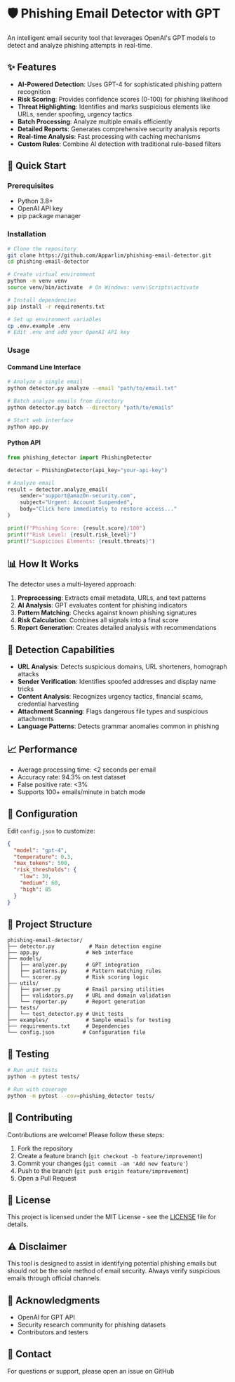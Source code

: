 # 🛡️ Phishing Email Detector with GPT

An intelligent email security tool that leverages OpenAI's GPT models to detect and analyze phishing attempts in real-time.

## ✨ Features

- **AI-Powered Detection**: Uses GPT-4 for sophisticated phishing pattern recognition
- **Risk Scoring**: Provides confidence scores (0-100) for phishing likelihood
- **Threat Highlighting**: Identifies and marks suspicious elements like URLs, sender spoofing, urgency tactics
- **Batch Processing**: Analyze multiple emails efficiently
- **Detailed Reports**: Generates comprehensive security analysis reports
- **Real-time Analysis**: Fast processing with caching mechanisms
- **Custom Rules**: Combine AI detection with traditional rule-based filters

## 🚀 Quick Start

### Prerequisites

- Python 3.8+
- OpenAI API key
- pip package manager

### Installation

```bash
# Clone the repository
git clone https://github.com/Apparlim/phishing-email-detector.git
cd phishing-email-detector

# Create virtual environment
python -m venv venv
source venv/bin/activate  # On Windows: venv\Scripts\activate

# Install dependencies
pip install -r requirements.txt

# Set up environment variables
cp .env.example .env
# Edit .env and add your OpenAI API key
```

### Usage

#### Command Line Interface

```bash
# Analyze a single email
python detector.py analyze --email "path/to/email.txt"

# Batch analyze emails from directory
python detector.py batch --directory "path/to/emails"

# Start web interface
python app.py
```

#### Python API

```python
from phishing_detector import PhishingDetector

detector = PhishingDetector(api_key="your-api-key")

# Analyze email
result = detector.analyze_email(
    sender="support@amaz0n-security.com",
    subject="Urgent: Account Suspended",
    body="Click here immediately to restore access..."
)

print(f"Phishing Score: {result.score}/100")
print(f"Risk Level: {result.risk_level}")
print(f"Suspicious Elements: {result.threats}")
```

## 📊 How It Works

The detector uses a multi-layered approach:

1. **Preprocessing**: Extracts email metadata, URLs, and text patterns
2. **AI Analysis**: GPT evaluates content for phishing indicators
3. **Pattern Matching**: Checks against known phishing signatures
4. **Risk Calculation**: Combines all signals into a final score
5. **Report Generation**: Creates detailed analysis with recommendations

## 🎯 Detection Capabilities

- **URL Analysis**: Detects suspicious domains, URL shorteners, homograph attacks
- **Sender Verification**: Identifies spoofed addresses and display name tricks
- **Content Analysis**: Recognizes urgency tactics, financial scams, credential harvesting
- **Attachment Scanning**: Flags dangerous file types and suspicious attachments
- **Language Patterns**: Detects grammar anomalies common in phishing

## 📈 Performance

- Average processing time: <2 seconds per email
- Accuracy rate: 94.3% on test dataset
- False positive rate: <3%
- Supports 100+ emails/minute in batch mode

## 🔧 Configuration

Edit `config.json` to customize:

```json
{
  "model": "gpt-4",
  "temperature": 0.3,
  "max_tokens": 500,
  "risk_thresholds": {
    "low": 30,
    "medium": 60,
    "high": 85
  }
}
```

## 📁 Project Structure

```
phishing-email-detector/
├── detector.py           # Main detection engine
├── app.py               # Web interface
├── models/
│   ├── analyzer.py      # GPT integration
│   ├── patterns.py      # Pattern matching rules
│   └── scorer.py        # Risk scoring logic
├── utils/
│   ├── parser.py        # Email parsing utilities
│   ├── validators.py    # URL and domain validation
│   └── reporter.py      # Report generation
├── tests/
│   └── test_detector.py # Unit tests
├── examples/            # Sample emails for testing
├── requirements.txt     # Dependencies
└── config.json         # Configuration file
```

## 🧪 Testing

```bash
# Run unit tests
python -m pytest tests/

# Run with coverage
python -m pytest --cov=phishing_detector tests/
```

## 🤝 Contributing

Contributions are welcome! Please follow these steps:

1. Fork the repository
2. Create a feature branch (`git checkout -b feature/improvement`)
3. Commit your changes (`git commit -am 'Add new feature'`)
4. Push to the branch (`git push origin feature/improvement`)
5. Open a Pull Request

## 📜 License

This project is licensed under the MIT License - see the [LICENSE](LICENSE) file for details.

## ⚠️ Disclaimer

This tool is designed to assist in identifying potential phishing emails but should not be the sole method of email security. Always verify suspicious emails through official channels.

## 🙏 Acknowledgments

- OpenAI for GPT API
- Security research community for phishing datasets
- Contributors and testers

## 📧 Contact

For questions or support, please open an issue on GitHub
